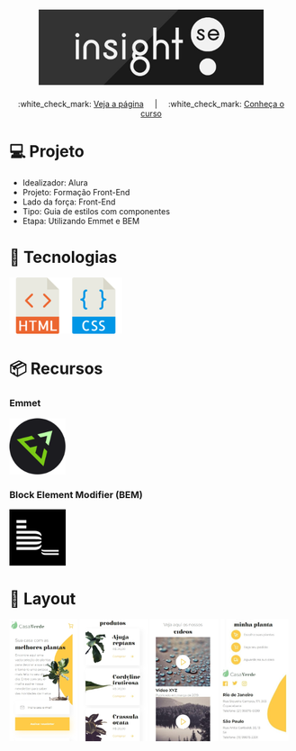 <h1 align="center">
    <img src="./files/logo.jpg" alt="" width="400">
</h1>

<p align="center">
  :white_check_mark: <a href="https://andreadcsousa.github.io/alura_webpage_emmet/" target="_blank">Veja a página</a>
    &nbsp;&nbsp;&nbsp; | &nbsp;&nbsp;&nbsp;
  :white_check_mark: <a href="https://www.alura.com.br/curso-online-guia-estilos-paginas-componentes" target="_blank">Conheça o curso</a>
</p>

# :computer: Projeto
 
- Idealizador: Alura
- Projeto: Formação Front-End
- Lado da força: Front-End
- Tipo: Guia de estilos com componentes
- Etapa: Utilizando Emmet e BEM

# :rocket: Tecnologias

<img src="./files/html.svg" width="100"><img src="./files/css.svg" width="100">

# :package: Recursos

### Emmet
<img src="./files/emmet.svg" alt="logo do emmet" width="100">

### Block Element Modifier (BEM)
<img src="./files/bem.png" alt="logo do bem" width="100">

# :art: Layout

<img src="./files/home.jpg" alt="" width="24%"> <img src="./files/plantas.jpg" alt="" width="24%"> <img src="./files/videos.jpg" alt="" width="24%"> <img src="./files/infos.png" alt="" width="24%">
